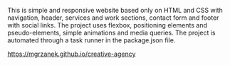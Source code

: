 This is simple and responsive website based only on HTML and CSS with navigation, header, services and work sections, contact form and footer with social links. The project uses flexbox, positioning elements and pseudo-elements, simple animations and media queries. The project is automated through a task runner in the package.json file.

https://mgrzanek.github.io/creative-agency
